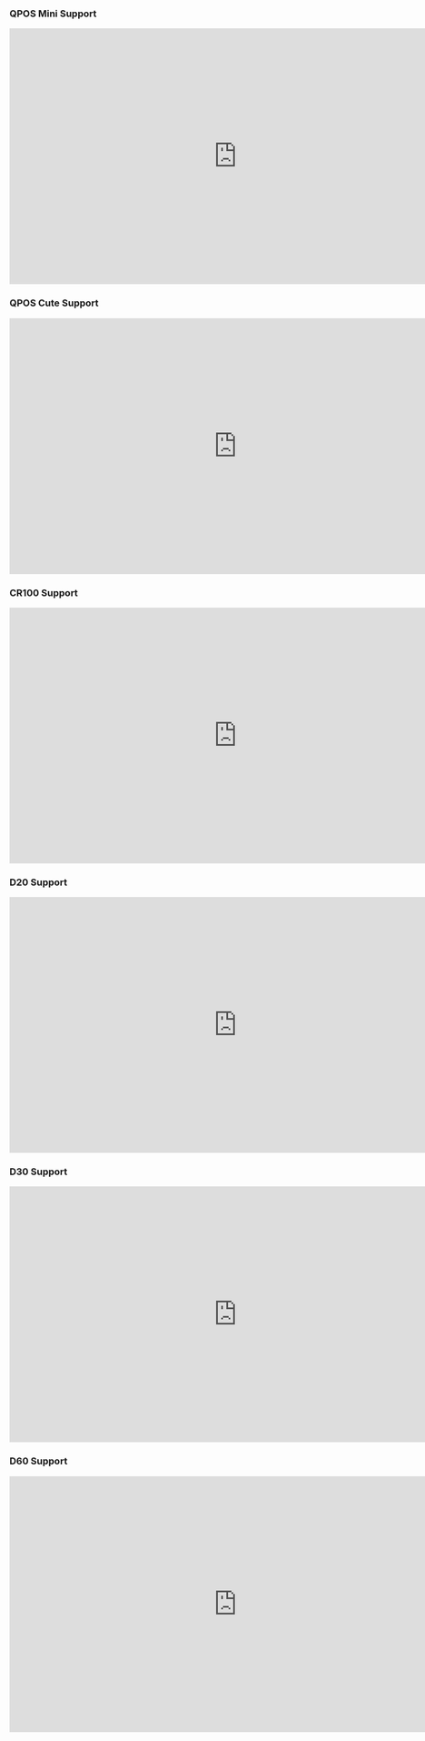 ### QPOS Mini Support
<iframe width="800" height="450" src="https://www.youtube.com/embed/JuWdCf5UlQM" frameborder="0" allow="accelerometer; autoplay; encrypted-media; gyroscope; picture-in-picture" allowfullscreen></iframe>  

### QPOS Cute Support
<iframe width="800" height="450" src="https://www.youtube.com/embed/ZNo5I7S2Yz4" frameborder="0" allow="accelerometer; autoplay; encrypted-media; gyroscope; picture-in-picture; web-share" allowfullscreen></iframe>

### CR100 Support
<iframe width="800" height="450" src="https://www.youtube.com/embed/PPlwYTv5c8s" frameborder="0" allow="accelerometer; autoplay; encrypted-media; gyroscope; picture-in-picture; web-share" allowfullscreen></iframe>  

### D20 Support
<iframe width="800" height="450" src="https://www.youtube.com/embed/y0ctlyeDOeg" frameborder="0" allow="accelerometer; autoplay; encrypted-media; gyroscope; picture-in-picture; web-share" allowfullscreen></iframe>

### D30 Support
<iframe width="800" height="450" src="https://www.youtube.com/embed/HMOHm61e7ZE" frameborder="0" allow="accelerometer; autoplay; encrypted-media; gyroscope; picture-in-picture; web-share" allowfullscreen></iframe>

### D60 Support
<iframe width="800" height="450" src="https://www.youtube.com/watch?v=W1Ys0OJa6F0" frameborder="0" allow="accelerometer; autoplay; encrypted-media; gyroscope; picture-in-picture; web-share" allowfullscreen></iframe>
